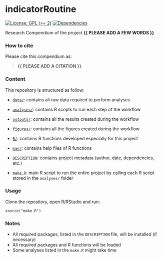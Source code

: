 <!-- README.md is generated from README.Rmd. Please edit that file -->

# indicatorRoutine

<!-- badges: start -->

[![License: GPL (&gt;=
2)](https://img.shields.io/badge/License-GPL%20%28%3E%3D%202%29-blue.svg)](https://choosealicense.com/licenses/gpl-2.0/)
[![Dependencies](https://img.shields.io/badge/dependencies-2/94-green?style=flat)](#)
<!-- badges: end -->

Research Compendium of the project **{{ PLEASE ADD A FEW WORDS }}**

### How to cite

Please cite this compendium as:

> **{{ PLEASE ADD A CITATION }}**

### Content

This repository is structured as follow:

-   [`data/`](https://github.com/MathildeVimont/indicatorRoutine/tree/master/data):
    contains all raw data required to perform analyses

-   [`analyses/`](https://github.com/MathildeVimont/indicatorRoutine/tree/master/analyses/):
    contains R scripts to run each step of the workflow

-   [`outputs/`](https://github.com/MathildeVimont/indicatorRoutine/tree/master/outputs):
    contains all the results created during the workflow

-   [`figures/`](https://github.com/MathildeVimont/indicatorRoutine/tree/master/figures):
    contains all the figures created during the workflow

-   [`R/`](https://github.com/MathildeVimont/indicatorRoutine/tree/master/R):
    contains R functions developed especially for this project

-   [`man/`](https://github.com/MathildeVimont/indicatorRoutine/tree/master/man):
    contains help files of R functions

-   [`DESCRIPTION`](https://github.com/MathildeVimont/indicatorRoutine/tree/master/DESCRIPTION):
    contains project metadata (author, date, dependencies, etc.)

-   [`make.R`](https://github.com/MathildeVimont/indicatorRoutine/tree/master/make.R):
    main R script to run the entire project by calling each R script
    stored in the `analyses/` folder

### Usage

Clone the repository, open R/RStudio and run:

    source("make.R")

### Notes

-   All required packages, listed in the `DESCRIPTION` file, will be
    installed (if necessary)
-   All required packages and R functions will be loaded
-   Some analyses listed in the `make.R` might take time
